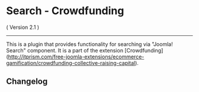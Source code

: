 Search - Crowdfunding
==========================
( Version 2.1 )
- - -

This is a plugin that provides functionality for searching via "Joomla! Search" component. It is a part of the extension [Crowdfunding] (http://itprism.com/free-joomla-extensions/ecommerce-gamification/crowdfunding-collective-raising-capital).

Changelog
---------

